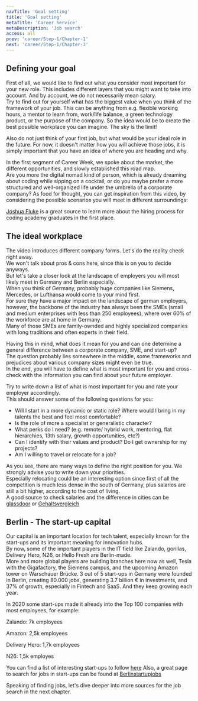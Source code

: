 ```yaml
---
navTitle: 'Goal setting'
title: 'Goal setting'
metaTitle: 'Career Service'
metaDescription: 'Job search'
access: all
prev: 'career/Step-1/Chapter-1'
next: 'career/Step-1/Chapter-3'
---
```


## Defining your goal

First of all, we would like to find out what you consider most important for your new role.
This includes different layers that you might want to take into account. And by account, we do not necessarily mean salary.  
Try to find out for yourself what has the biggest value when you think of the framework of your job. This can be anything from e.g. flexible working hours, a mentor to learn from, work/life balance, a green technology product, or the purpose of the company. So the idea would be to create the best possible workplace you can imagine. The sky is the limit!  

Also do not just think of your first job, but what would be your ideal role in the future. For now, it doesn't matter how you will achieve those jobs, it is simply important that you have an idea of where you are heading and why.

In the first segment of Career Week, we spoke about the market, the different opportunities, and slowly established this road map.  
Are you more the digital nomad kind of person, which is already dreaming about coding while sipping on a cocktail,
or do you maybe prefer a more structured and well-organized life under the umbrella of a corporate company? As food for thought, you can get inspiration from this video, by considering the possible scenarios you will meet in different surroundings:

[Joshua Fluke](https://www.youtube.com/watch?v=l9GVPdIeFCY) is a great source to learn more about the hiring process for coding academy graduates in the first place.

## The ideal workplace

The video introduces different company forms. Let's do the reality check right away.  
We won't talk about pros & cons here, since this is on you to decide anyways.  
But let's take a closer look at the landscape of employers you will most likely meet in Germany and Berlin especially.  
When you think of Germany, probably huge companies like Siemens, Mercedes, or Lufthansa would come to your mind first.  
For sure they have a major impact on the landscape of german employers, however, the backbone of the industry has always been the SMEs (small and medium enterprises with less than 250 employees), where over 60% of the workforce are at home in Germany.  
Many of those SMEs are family-ownded and highly specialized companies with long traditions and often experts in their field.  

Having this in mind, what does it mean for you and can one determine a general difference between a corporate company, SME, and start-up?  
The question probably lies somewhere in the middle, some frameworks and prejudices about various company sizes might even be true.  
In the end, you will have to define what is most important for you and cross-check with the information you can find about your future employer.

Try to write down a list of what is most important for you and rate your employer accordingly.  
This should answer some of the following questions for you:

- Will I start in a more dynamic or static role? Where would I bring in my talents the best and feel most comfortable?  
- Is the role of more a specialist or generalistic character?  
- What perks do I need? (e.g. remote/ hybrid work, mentoring, flat hierarchies, 13th salary, growth opportunities, etc?)  
- Can I identify with their values and product? Do I get ownership for my projects?
- Am I willing to travel or relocate for a job?  

As you see, there are many ways to define the right position for you. We strongly advise you to write down your priorities.  
Especially relocating could be an interesting option since first of all the competition is much less dense in the south of Germany, plus salaries are still a bit higher, according to the cost of living.  
A good source to check salaries and the difference in cities can be [glassdoor](https://www.glassdoor.de/Geh%C3%A4lter/index.htm) or [Gehaltsvergleich](https://www.gehaltsvergleich.com/gehalt/Softwareentwickler-Softwareentwicklerin)

## Berlin - The start-up capital

Our capital is an important location for tech talent, especially known for the start-ups and its important meaning for innovation hubs.  
By now, some of the important players in the IT field like Zalando, gorillas, Delivery Hero, N26, or Hello Fresh are Berlin-made.  
More and more global players are building branches here now as well, Tesla with the Gigafactory, the Siemens campus, and the upcoming Amazon tower on Warschauer Brücke.
3 out of 5 start-ups in Germany were founded in Berlin, creating 80.000 jobs, generating 3.7 billion € in investments, and 37% of growth, especially in Fintech and SaaS. And they keep growing each year.  

In 2020 some start-ups made it already into the Top 100 companies with most employees, for example:

Zalando: 7k employees

Amazon: 2,5k employees

Delivery Hero: 1,7k employees

N26: 1,5k employes

You can find a list of interesting start-ups to follow [here](https://www.seedtable.com/startups-berlin)
Also, a great page to search for jobs in start-ups can be found at [Berlinstartupjobs](https://berlinstartupjobs.com/)

Speaking of finding jobs, let's dive deeper into more sources for the job search in the next chapter.
